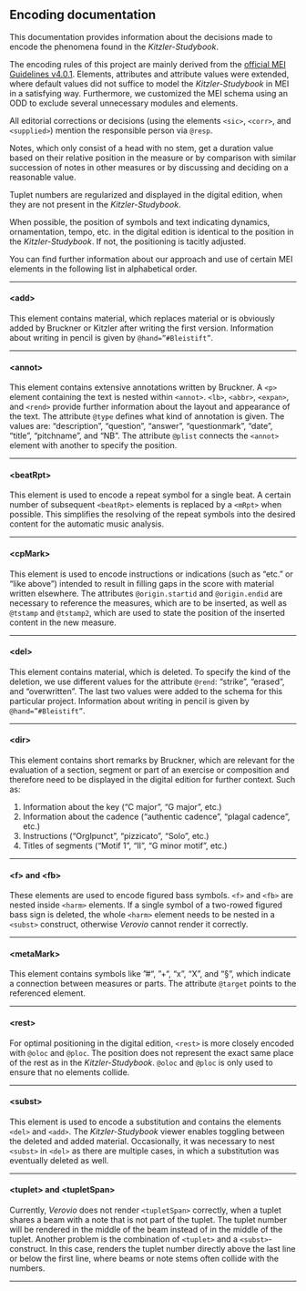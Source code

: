 ## Encoding documentation

This documentation provides information about the decisions made to encode the phenomena found in the *Kitzler-Studybook*. 

The encoding rules of this project are mainly derived from the [official MEI Guidelines v4.0.1](https://music-encoding.org/guidelines/v4/content/). Elements, attributes and attribute values were extended, where default values did not suffice to model the *Kitzler-Studybook* in MEI in a satisfying way. Furthermore, we customized the MEI schema using an ODD to exclude several unnecessary modules and elements. 

All editorial corrections or decisions (using the elements `<sic>`, `<corr>`, and `<supplied>`) mention the responsible person via `@resp`. 

Notes, which only consist of a head with no stem, get a duration value based on their relative position in the measure or by comparison with similar succession of notes in other measures or by discussing and deciding on a reasonable value.

Tuplet numbers are regularized and displayed in the digital edition, when they are not present in the *Kitzler-Studybook*.

When possible, the position of symbols and text indicating dynamics, ornamentation, tempo, etc. in the digital edition is identical to the position in the *Kitzler-Studybook*. If not, the positioning is tacitly adjusted. 

You can find further information about our approach and use of certain MEI elements in the following list in alphabetical order.

---

#### &lt;add&gt;


This element contains material, which replaces material or is obviously added by Bruckner or Kitzler after writing the first version. Information about writing in pencil is given by `@hand=”#Bleistift”`. 

---

#### &lt;annot&gt;

This element contains extensive annotations written by Bruckner. A `<p>` element containing the text is nested within `<annot>`. `<lb>`, `<abbr>`, `<expan>`, and `<rend>` provide further information about the layout and appearance of the text. The attribute `@type` defines what kind of annotation is given. The values are: “description”, “question”, “answer”, “questionmark”, “date”, “title”, “pitchname”, and “NB”. The attribute `@plist` connects the `<annot>` element with another to specify the position.

---

#### &lt;beatRpt&gt;

This element is used to encode a repeat symbol for a single beat. A certain number of subsequent `<beatRpt>` elements is replaced by a `<mRpt>` when possible. This simplifies the resolving of the repeat symbols into the desired content for the automatic music analysis. 

---

#### &lt;cpMark&gt;

This element is used to encode instructions or indications (such as “etc.” or “like above”) intended to result in filling gaps in the score with material written elsewhere. The attributes `@origin.startid` and `@origin.endid` are necessary to reference the measures, which are to be inserted, as well as `@tstamp` and `@tstamp2`, which are used to state the position of the inserted content in the new measure.

---

#### &lt;del&gt;

This element contains material, which is deleted. To specify the kind of the deletion, we use different values for the attribute `@rend`: “strike”, “erased”, and “overwritten”. The last two values were added to the schema for this particular project. Information about writing in pencil is given by `@hand=”#Bleistift”`. 

---

#### &lt;dir&gt;

This element contains short remarks by Bruckner, which are relevant for the evaluation of a section, segment or part of an exercise or composition and therefore need to be displayed in the digital edition for further context. Such as:
1.	Information about the key (“C major”, “G major”, etc.)
2.	Information about the cadence (“authentic cadence”, “plagal cadence”, etc.)
3.	Instructions (“Orglpunct”, “pizzicato”, “Solo”, etc.)
4.	Titles of segments (“Motif 1”, “II”, “G minor motif”, etc.) 

---

#### &lt;f&gt; and &lt;fb&gt;

These elements are used to encode figured bass symbols. `<f>` and `<fb>` are nested inside `<harm>` elements. If a single symbol of a two-rowed figured bass sign is deleted, the whole `<harm>` element needs to be nested in a `<subst>` construct, otherwise *Verovio* cannot render it correctly.

---

#### &lt;metaMark&gt;

This element contains symbols like ”#“, ”+“, “x”, “X”, and “§”, which indicate a connection between measures or parts. The attribute `@target` points to the referenced element. 

---

#### &lt;rest&gt;

For optimal positioning in the digital edition, `<rest>` is more closely encoded with `@oloc` and `@ploc`. The position does not represent the exact same place of the rest as in the *Kitzler-Studybook*. `@oloc` and `@ploc` is only used to ensure that no elements collide. 

---

#### &lt;subst&gt;

This element is used to encode a substitution and contains the elements `<del>` and `<add>`. The *Kitzler-Studybook* viewer enables toggling between the deleted and added material. Occasionally, it was necessary to nest `<subst>` in `<del>` as there are multiple cases, in which a substitution was eventually deleted as well.

---

#### &lt;tuplet&gt; and &lt;tupletSpan&gt;

Currently, *Verovio* does not render `<tupletSpan>` correctly, when a tuplet shares a beam with a note that is not part of the tuplet. The tuplet number will be rendered in the middle of the beam instead of in the middle of the tuplet. Another problem is the combination of `<tuplet>` and a `<subst>`-construct. In this case, 
renders the tuplet number directly above the last line or below the first line, where beams or note stems often collide with the numbers.

---
